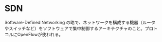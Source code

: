 # SDN

Software-Defined Networking の略で、ネットワークを構成する機器（ルータやスイッチなど）をソフトウェアで集中制御するアーキテクチャのこと。プロトコルにOpenFlowが使われる。
